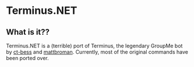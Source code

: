 # Terminus.NET
## What is it??
Terminus.NET is a (terrible) port of Terminus, the legendary GroupMe bot by [ct-bess](https://github.com/ct-bess) and [mattbroman](https://github.com/mattbroman). Currently, most of the original commands have been ported over.
